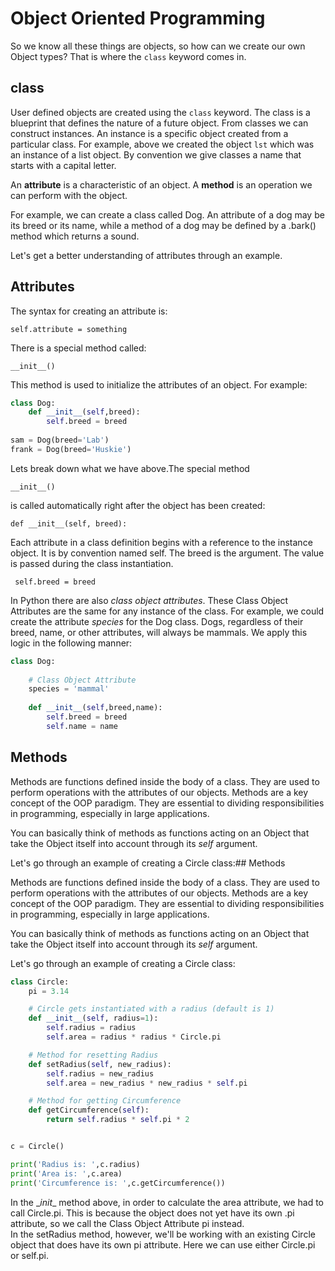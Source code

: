 # Object Oriented Programming

So we know all these things are objects, so how can we create our own Object types? That is where the <code>class</code> keyword comes in.
## class
User defined objects are created using the <code>class</code> keyword. The class is a blueprint that defines the nature of a future object. From classes we can construct instances. An instance is a specific object created from a particular class. For example, above we created the object <code>lst</code> which was an instance of a list object. 
By convention we give classes a name that starts with a capital letter.

An **attribute** is a characteristic of an object.
A **method** is an operation we can perform with the object.

For example, we can create a class called Dog. An attribute of a dog may be its breed or its name, while a method of a dog may be defined by a .bark() method which returns a sound.

Let's get a better understanding of attributes through an example.

## Attributes
The syntax for creating an attribute is:
    
    self.attribute = something
    
There is a special method called:

    __init__()

This method is used to initialize the attributes of an object. For example:

```python
class Dog:
    def __init__(self,breed):
        self.breed = breed
        
sam = Dog(breed='Lab')
frank = Dog(breed='Huskie')
```

Lets break down what we have above.The special method 

    __init__() 
is called automatically right after the object has been created:

    def __init__(self, breed):
Each attribute in a class definition begins with a reference to the instance object. It is by convention named self. The breed is the argument. The value is passed during the class instantiation.

     self.breed = breed

In Python there are also *class object attributes*. These Class Object Attributes are the same for any instance of the class. For example, we could create the attribute *species* for the Dog class. Dogs, regardless of their breed, name, or other attributes, will always be mammals. We apply this logic in the following manner:

```python
class Dog:
    
    # Class Object Attribute
    species = 'mammal'
    
    def __init__(self,breed,name):
        self.breed = breed
        self.name = name
```


## Methods

Methods are functions defined inside the body of a class. They are used to perform operations with the attributes of our objects. Methods are a key concept of the OOP paradigm. They are essential to dividing responsibilities in programming, especially in large applications.

You can basically think of methods as functions acting on an Object that take the Object itself into account through its *self* argument.

Let's go through an example of creating a Circle class:## Methods

Methods are functions defined inside the body of a class. They are used to perform operations with the attributes of our objects. Methods are a key concept of the OOP paradigm. They are essential to dividing responsibilities in programming, especially in large applications.

You can basically think of methods as functions acting on an Object that take the Object itself into account through its *self* argument.

Let's go through an example of creating a Circle class:

```python
class Circle:
    pi = 3.14

    # Circle gets instantiated with a radius (default is 1)
    def __init__(self, radius=1):
        self.radius = radius 
        self.area = radius * radius * Circle.pi

    # Method for resetting Radius
    def setRadius(self, new_radius):
        self.radius = new_radius
        self.area = new_radius * new_radius * self.pi

    # Method for getting Circumference
    def getCircumference(self):
        return self.radius * self.pi * 2


c = Circle()

print('Radius is: ',c.radius)
print('Area is: ',c.area)
print('Circumference is: ',c.getCircumference())
```

In the \__init__ method above, in order to calculate the area attribute, we had to call Circle.pi. This is because the object does not yet have its own .pi attribute, so we call the Class Object Attribute pi instead.<br>
In the setRadius method, however, we'll be working with an existing Circle object that does have its own pi attribute. Here we can use either Circle.pi or self.pi.<br><br>
